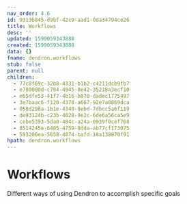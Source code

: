 ```yaml
---
nav_order: 4.6
id: 9313b845-d9bf-42c9-aad1-0da34794ce26
title: Workflows
desc: ''
updated: 1599059343888
created: 1599059343888
data: {}
fname: dendron.workflows
stub: false
parent: null
children:
  - 77c8f69c-32b8-4331-b1b2-c4211dcb9fb7
  - e780000d-c784-4945-8e42-35218a3ecf10
  - e65dfe53-41f7-4b16-b870-dadec1775497
  - 3e7baac6-f120-4378-a667-92e7a0869dca
  - 058d298a-1b1e-4340-8ebd-7dbcc5a6f119
  - de93124b-c23b-4028-9e2c-6de6a56ca5e9
  - cebe5393-5da0-484c-a24a-0939f0cef768
  - 8514245e-6405-4759-8dda-ab77cf173075
  - 593206ea-5658-4874-bafd-18a138870f91
hpath: dendron.workflows
---
```

# Workflows

Different ways of using Dendron to accomplish specific goals
